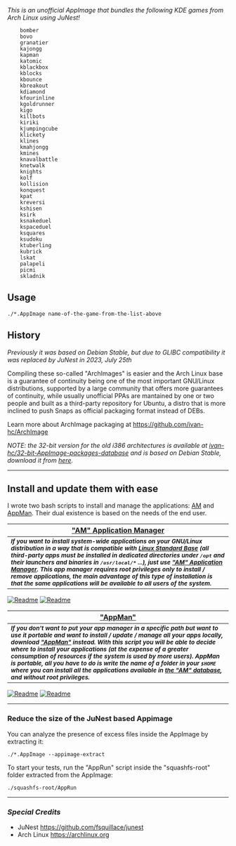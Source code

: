 *This is an unofficial AppImage that bundles the following KDE games from Arch Linux using JuNest!*

```
    bomber
    bovo
    granatier
    kajongg
    kapman
    katomic
    kblackbox
    kblocks
    kbounce	
    kbreakout
    kdiamond
    kfourinline
    kgoldrunner
    kigo
    killbots
    kiriki
    kjumpingcube
    klickety
    klines
    kmahjongg
    kmines
    knavalbattle
    knetwalk
    knights
    kolf
    kollision
    konquest
    kpat
    kreversi
    kshisen
    ksirk
    ksnakeduel
    kspaceduel
    ksquares
    ksudoku
    ktuberling
    kubrick
    lskat
    palapeli
    picmi
    skladnik
```

## Usage
```
./*.AppImage name-of-the-game-from-the-list-above
```

## History

*Previously it was based on Debian Stable, but due to GLIBC compatibility it was replaced by JuNest in 2023, July 25th*

Compiling these so-called "ArchImages" is easier and the Arch Linux base is a guarantee of continuity being one of the most important GNU/Linux distributions, supported by a large community that offers more guarantees of continuity, while usually unofficial PPAs are mantained by one or two people and built as a third-party repository for Ubuntu, a distro that is more inclined to push Snaps as official packaging format instead of DEBs.

Learn more about ArchImage packaging at https://github.com/ivan-hc/ArchImage

*NOTE: the 32-bit version for the old i386 architectures is available at [ivan-hc/32-bit-AppImage-packages-database](https://github.com/ivan-hc/32-bit-AppImage-packages-database) and is based on Debian Stable, download it from [here](https://github.com/ivan-hc/32-bit-AppImage-packages-database/releases/tag/kdegames).*

---------------------------------

## Install and update them with ease

I wrote two bash scripts to install and manage the applications: [AM](https://github.com/ivan-hc/AM-Application-Manager) and [AppMan](https://github.com/ivan-hc/AppMan). Their dual existence is based on the needs of the end user.

| [**"AM" Application Manager**](https://github.com/ivan-hc/AM-Application-Manager) |
| -- |
| <sub>***If you want to install system-wide applications on your GNU/Linux distribution in a way that is compatible with [Linux Standard Base](https://refspecs.linuxfoundation.org/lsb.shtml) (all third-party apps must be installed in dedicated directories under `/opt` and their launchers and binaries in `/usr/local/*` ...), just use ["AM" Application Manager](https://github.com/ivan-hc/AM-Application-Manager). This app manager requires root privileges only to install / remove applications, the main advantage of this type of installation is that the same applications will be available to all users of the system.***</sub>
[![Readme](https://img.shields.io/github/stars/ivan-hc/AM-Application-Manager?label=%E2%AD%90&style=for-the-badge)](https://github.com/ivan-hc/AM-Application-Manager/stargazers) [![Readme](https://img.shields.io/github/license/ivan-hc/AM-Application-Manager?label=&style=for-the-badge)](https://github.com/ivan-hc/AM-Application-Manager/blob/main/LICENSE)

| [**"AppMan"**](https://github.com/ivan-hc/AppMan)
| --
| <sub>***If you don't want to put your app manager in a specific path but want to use it portable and want to install / update / manage all your apps locally, download ["AppMan"](https://github.com/ivan-hc/AppMan) instead. With this script you will be able to decide where to install your applications (at the expense of a greater consumption of resources if the system is used by more users). AppMan is portable, all you have to do is write the name of a folder in your `$HOME` where you can install all the applications available in [the "AM" database](https://github.com/ivan-hc/AM-Application-Manager/tree/main/programs), and without root privileges.***</sub>
[![Readme](https://img.shields.io/github/stars/ivan-hc/AppMan?label=%E2%AD%90&style=for-the-badge)](https://github.com/ivan-hc/AppMan/stargazers) [![Readme](https://img.shields.io/github/license/ivan-hc/AppMan?label=&style=for-the-badge)](https://github.com/ivan-hc/AppMan/blob/main/LICENSE)

-------------------------
### Reduce the size of the JuNest based Appimage
You can analyze the presence of excess files inside the AppImage by extracting it:

    ./*.AppImage --appimage-extract
To start your tests, run the "AppRun" script inside the "squashfs-root" folder extracted from the AppImage:

    ./squashfs-root/AppRun

-------------------------
### *Special Credits*
- JuNest https://github.com/fsquillace/junest
- Arch Linux https://archlinux.org
